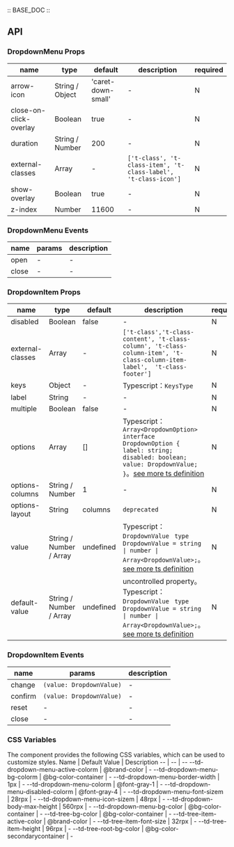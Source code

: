 :: BASE_DOC ::

## API
### DropdownMenu Props

name | type | default | description | required
-- | -- | -- | -- | --
arrow-icon | String / Object | 'caret-down-small' | \- | N
close-on-click-overlay | Boolean | true | \- | N
duration | String / Number | 200 | \- | N
external-classes | Array | - | `['t-class', 't-class-item', 't-class-label', 't-class-icon']` | N
show-overlay | Boolean | true | \- | N
z-index | Number | 11600 | \- | N

### DropdownMenu Events

name | params | description
-- | -- | --
open | \- | \-
close | \- | \-

### DropdownItem Props

name | type | default | description | required
-- | -- | -- | -- | --
disabled | Boolean | false | \- | N
external-classes | Array | - | `['t-class','t-class-content', 't-class-column', 't-class-column-item', 't-class-column-item-label',  't-class-footer']` | N
keys | Object | - | Typescript：`KeysType` | N
label | String | - | \- | N
multiple | Boolean | false | \- | N
options | Array | [] | Typescript：`Array<DropdownOption>` `interface DropdownOption { label: string; disabled: boolean; value: DropdownValue; }`。[see more ts definition](https://github.com/Tencent/tdesign-miniprogram/tree/develop/src/dropdown-item/type.ts) | N
options-columns | String / Number | 1 | \- | N
options-layout | String | columns | `deprecated` | N
value | String / Number / Array | undefined | Typescript：`DropdownValue ` `type DropdownValue = string \| number \| Array<DropdownValue>;`。[see more ts definition](https://github.com/Tencent/tdesign-miniprogram/tree/develop/src/dropdown-item/type.ts) | N
default-value | String / Number / Array | undefined | uncontrolled property。Typescript：`DropdownValue ` `type DropdownValue = string \| number \| Array<DropdownValue>;`。[see more ts definition](https://github.com/Tencent/tdesign-miniprogram/tree/develop/src/dropdown-item/type.ts) | N

### DropdownItem Events

name | params | description
-- | -- | --
change | `(value: DropdownValue)` | \-
confirm | `(value: DropdownValue)` | \-
reset | \- | \-
close | \- | \-


### CSS Variables
The component provides the following CSS variables, which can be used to customize styles.
Name | Default Value | Description 
-- | -- | --
--td-dropdown-menu-active-colorm | @brand-color | - 
--td-dropdown-menu-bg-colorm | @bg-color-container | - 
--td-dropdown-menu-border-width | 1px | - 
--td-dropdown-menu-colorm | @font-gray-1 | - 
--td-dropdown-menu-disabled-colorm | @font-gray-4 | - 
--td-dropdown-menu-font-sizem | 28rpx | - 
--td-dropdown-menu-icon-sizem | 48rpx | - 
--td-dropdown-body-max-height | 560rpx | - 
--td-dropdown-menu-bg-color | @bg-color-container | - 
--td-tree-bg-color | @bg-color-container | - 
--td-tree-item-active-color | @brand-color | - 
--td-tree-item-font-size | 32rpx | - 
--td-tree-item-height | 96rpx | - 
--td-tree-root-bg-color | @bg-color-secondarycontainer | - 
